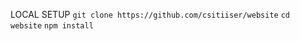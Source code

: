 LOCAL SETUP
```git clone https://github.com/csitiiser/website```
```cd website```
```npm install```
